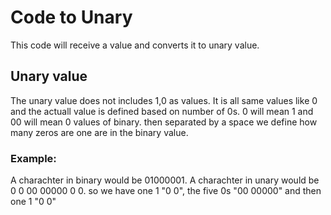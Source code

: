 # Code to Unary
This code will receive a value and converts it to unary value.

## Unary value
The unary value does not includes 1,0 as values. It is all same values like 0 and the actuall value is defined based on number of 0s. 0 will mean 1 and 00 will mean 0 values of binary. then separated by a space we define how many zeros are one are in the binary value. 
### Example:
A charachter in binary would be 01000001.
A charachter in unary would be 0 0 00 00000 0 0.
so we have one 1 "0 0", the five 0s "00 00000" and then one 1 "0 0"
